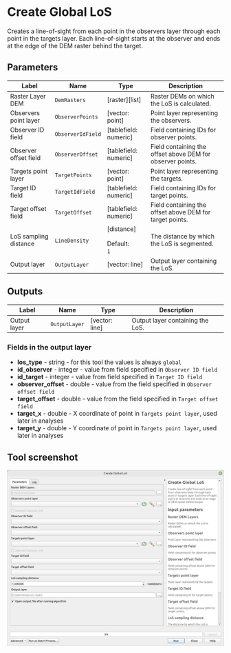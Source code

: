 # Create Global LoS

Creates a line-of-sight from each point in the observers layer through each point in the targets layer. Each line-of-sight starts at the observer and ends at the edge of the DEM raster behind the target.

## Parameters

| Label                 | Name              | Type                                     | Description                                                |
| --------------------- | ----------------- | ---------------------------------------- | ---------------------------------------------------------- |
| Raster Layer DEM      | `DemRasters`      | [raster][list]                           | Raster DEMs on which the LoS is calculated.                |
| Observers point layer | `ObserverPoints`  | [vector: point]                          | Point layer representing the observers.                    |
| Observer ID field     | `ObserverIdField` | [tablefield: numeric]                    | Field containing IDs for observer points.                  |
| Observer offset field | `ObserverOffset`  | [tablefield: numeric]                    | Field containing the offset above DEM for observer points. |
| Targets point layer   | `TargetPoints`    | [vector: point]                          | Point layer representing the targets.                      |
| Target ID field       | `TargetIdField`   | [tablefield: numeric]                    | Field containing IDs for target points.                    |
| Target offset field   | `TargetOffset`    | [tablefield: numeric]                    | Field containing the offset above DEM for target points.   |
| LoS sampling distance | `LineDensity`     | [distance] <br/><br/> Default: <br/> `1` | The distance by which the LoS is segmented.                |
| Output layer          | `OutputLayer`     | [vector: line]                           | Output layer containing the LoS.                           |

## Outputs

| Label        | Name          | Type           | Description                      |
| ------------ | ------------- | -------------- | -------------------------------- |
| Output layer | `OutputLayer` | [vector: line] | Output layer containing the LoS. |

### Fields in the output layer

* __los_type__ - string - for this tool the values is always `global`
* __id_observer__ - integer - value from field specified in `Observer ID field`
* __id_target__ - integer - value from field specified in `Target ID field`
* __observer_offset__ - double - value from the field specified in `Observer offset field`
* __target_offset__ - double - value from the field specified in `Target offset field`
* __target_x__ - double - X coordinate of point in `Targets point layer`, used later in analyses
* __target_y__ - double - Y coordinate of point in `Targets point layer`, used later in analyses


## Tool screenshot

![Create global LoS](../../images/tool_create_global_los.png)
